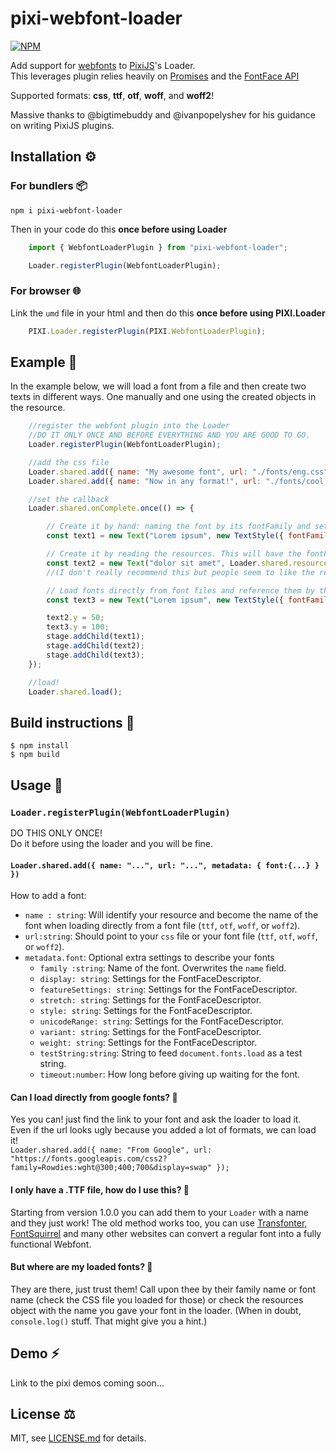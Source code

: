 # pixi-webfont-loader

[![NPM](https://nodei.co/npm/pixi-webfont-loader.png?compact=true)](https://nodei.co/npm/pixi-webfont-loader/)

Add support for [webfonts](https://developer.mozilla.org/en-US/docs/Learn/CSS/Styling_text/Web_fonts) to [PixiJS](https://github.com/pixijs/pixijs)'s Loader.  
This leverages plugin relies heavily on [Promises](https://developer.mozilla.org/en-US/docs/Web/JavaScript/Reference/Global_Objects/Promise) and the [FontFace API](https://developer.mozilla.org/en-US/docs/Web/API/FontFace)

Supported formats: **css**, **ttf**, **otf**, **woff**, and **woff2**!

Massive thanks to @bigtimebuddy and @ivanpopelyshev for his guidance on writing PixiJS plugins.

## Installation ⚙

### For bundlers 📦

`npm i pixi-webfont-loader`

Then in your code do this **once before using Loader**
```js
	import { WebfontLoaderPlugin } from "pixi-webfont-loader";

	Loader.registerPlugin(WebfontLoaderPlugin);
```

### For browser 🌐

Link the `umd` file in your html and then do this **once before using PIXI.Loader**
```js
	PIXI.Loader.registerPlugin(PIXI.WebfontLoaderPlugin);
```

## Example 🚀

In the example below, we will load a font from a file and then create two texts in different ways. One manually and one using the created objects in the resource.   

```js
	//register the webfont plugin into the Loader
	//DO IT ONLY ONCE AND BEFORE EVERYTHING AND YOU ARE GOOD TO GO.
	Loader.registerPlugin(WebfontLoaderPlugin);

	//add the css file
	Loader.shared.add({ name: "My awesome font", url: "./fonts/eng.css" });
	Loader.shared.add({ name: "Now in any format!", url: "./fonts/cool.ttf" });

	//set the callback
	Loader.shared.onComplete.once(() => {

		// Create it by hand: naming the font by its fontFamily and setting up the right style.
		const text1 = new Text("Lorem ipsum", new TextStyle({ fontFamily: "Thickhead", fill: 0x990000 }));

		// Create it by reading the resources. This will have the fontFamily + fontStyle + fontWeight in a single object.
		const text2 = new Text("dolor sit amet", Loader.shared.resources["My awesome font"].styles[0])
		//(I don't really recommend this but people seem to like the resources magic bag)

		// Load fonts directly from font files and reference them by the name you used in the loader!
		const text3 = new Text("Lorem ipsum", new TextStyle({ fontFamily: "Now in any format!", fill: 0x990000 }));

		text2.y = 50;
		text3.y = 100;
		stage.addChild(text1);
		stage.addChild(text2);
		stage.addChild(text3);
	});

	//load!
	Loader.shared.load();
```

## Build instructions 🔨

```
$ npm install
$ npm build
```

## Usage 📝

### `Loader.registerPlugin(WebfontLoaderPlugin)`

DO THIS ONLY ONCE!  
Do it before using the loader and you will be fine.

#### `Loader.shared.add({ name: "...", url: "...", metadata: { font:{...} } })`
How to add a font:  
* `name : string`: Will identify your resource and become the name of the font when loading directly from a font file (`ttf`, `otf`, `woff`, or `woff2`).
* `url:string`: Should point to your `css` file or your font file (`ttf`, `otf`, `woff`, or `woff2`).
* `metadata.font`: Optional extra settings to describe your fonts
  * `family :string`: Name of the font. Overwrites the `name` field.
  * `display: string`: Settings for the FontFaceDescriptor.
  * `featureSettings: string`: Settings for the FontFaceDescriptor.
  * `stretch: string`: Settings for the FontFaceDescriptor.
  * `style: string`: Settings for the FontFaceDescriptor.
  * `unicodeRange: string`: Settings for the FontFaceDescriptor.
  * `variant: string`: Settings for the FontFaceDescriptor.
  * `weight: string`: Settings for the FontFaceDescriptor.
  * `testString:string`: String to feed `document.fonts.load` as a test string.
  * `timeout:number`: How long before giving up waiting for the font.

#### Can I load directly from google fonts? 🤔
Yes you can! just find the link to your font and ask the loader to load it.  
Even if the url looks ugly because you added a lot of formats, we can load it!  
`Loader.shared.add({ name: "From Google", url: "https://fonts.googleapis.com/css2?family=Rowdies:wght@300;400;700&display=swap" });`


#### I only have a .TTF file, how do I use this? 🤔
Starting from version 1.0.0 you can add them to your `Loader` with a name and they just work!
The old method works too, you can use [Transfonter](https://transfonter.org/), [FontSquirrel](https://www.fontsquirrel.com/tools/webfont-generator) and many other websites can convert a regular font into a fully functional Webfont.

#### But where are my loaded fonts? 🔎
They are there, just trust them! Call upon thee by their family name or font name (check the CSS file you loaded for those) or check the resources object with the name you gave your font in the loader. (When in doubt, `console.log()` stuff. That might give you a hint.)

## Demo ⚡
Link to the pixi demos coming soon...

## License ⚖
MIT, see [LICENSE.md](http://github.com/tleunen/pixi-multistyle-text/blob/master/LICENSE.md) for details.
